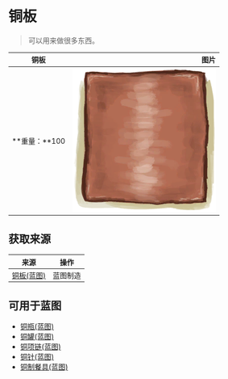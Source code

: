 # 铜板  
> 可以用来做很多东西。  
  
  铜板  |   图片   
 ----  |  ----:   
 **重量：**100  |  ![](Sprite/CopperSheet.png)   
  
## 获取来源  
来源  |  操作  
----  |  ----  
[铜板(蓝图)](Bp_CopperSheet.md)  |  蓝图制造  
## 可用于蓝图  
- [铜瓶(蓝图)](Bp_CopperBottle.md)  
- [铜罐(蓝图)](Bp_CopperJar.md)  
- [铜项链(蓝图)](Bp_CopperNecklace.md)  
- [铜针(蓝图)](Bp_CopperNeedles.md)  
- [铜制餐具(蓝图)](Bp_EatingUtensilsCopper.md)  
  
  
